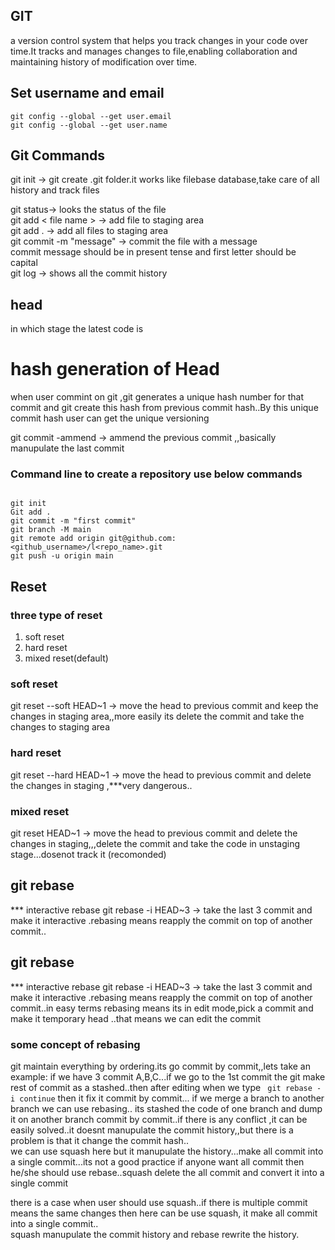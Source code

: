 ## GIT
a version control system that helps you track changes in your code over time.It tracks and manages changes to file,enabling collaboration and maintaining history of modification over time.

## Set username and email
```
git config --global --get user.email
git config --global --get user.name
```

## Git Commands
git init -> git create .git folder.it works like filebase database,take care of all history and track files

git status-> looks the status of the file  <br/>
git add < file name > -> add file to staging area <br/>
git add . -> add all files to staging area <br/>
git commit -m "message" -> commit the file with a message <br/>
commit message should be in present tense and first letter should be capital <br/>
git log -> shows all the commit history <br/>
## head
in which stage the latest code is

# hash generation of Head
when user commint on git ,git generates a unique hash number for that commit and git create this hash from previous commit hash..By this unique commit hash user can get the unique versioning

git commit -ammend -> ammend the previous commit ,,basically manupulate the last commit<br/>

### Command line to create a repository use below  commands
```

git init
Git add .
git commit -m "first commit"
git branch -M main
git remote add origin git@github.com:<github_username>/l<repo_name>.git
git push -u origin main

```


## Reset
### three type of reset
1. soft reset
2. hard reset
3. mixed reset(default)

### soft reset
git reset --soft HEAD~1 -> move the head to previous commit and keep the changes in staging area,,more easily its delete the commit and take the changes to staging area

### hard reset
git reset --hard HEAD~1 -> move the head to previous commit and delete the changes in staging ,***very dangerous..

### mixed reset
git reset HEAD~1 -> move the head to previous commit and delete the changes in staging,,,delete the commit and take the code in unstaging stage...dosenot track it
(recomonded)

## git rebase
*** interactive rebase
git rebase -i HEAD~3 -> take the last 3 commit and make it interactive .rebasing means reapply the commit on top of another commit..<br/>

## git rebase
*** interactive rebase
git rebase -i HEAD~3 -> take the last 3 commit and make it interactive .rebasing means reapply the commit on top of another commit..in easy terms rebasing means its in edit mode,pick a commit and make it temporary head ..that means we can edit the commit<br/>

### some concept of rebasing
git maintain everything by ordering.its go commit by commit,,lets take an example: if we have 3 commit A,B,C...if we go to the 1st commit the git make rest of commit as a stashed..then after editing when we type ` git rebase -i continue` 
then it fix it commit by commit...
if we merge a branch to another branch we can use rebasing..
its stashed the code of one branch and dump it on another branch commit by commit..if there is any conflict ,it can be easily solved..it doesnt manupulate the commit history,,but there is a problem is that it change the commit hash..<br/>
we can use squash here but it manupulate the history...make all commit into a single commit...its not a good practice if anyone want all commit then he/she should use rebase..squash delete the all commit and convert it into a single commit

there is a case when user should use squash..if there is multiple commit means the same changes then here can be use squash,
it make all commit into a single commit..<br/>
squash manupulate the commit history and rebase rewrite  the history.




